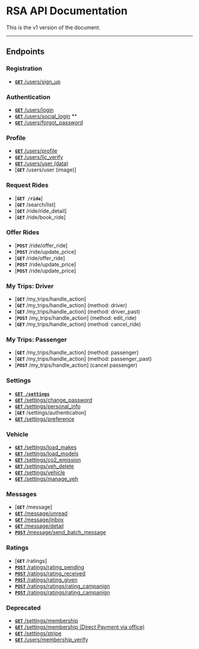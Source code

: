 # RSA API Documentation

This is the v1 version of the document.

***

## Endpoints

### Registration
- [**`GET`** /users/sign_up](/users/registration.md)


### Authentication

- [**`GET`** /users/login](/users/login.md)
- [**`GET`** /users/social_login](/users/social_login.md) **
- [**`GET`** /users/forgot_password](/users/forgot_password.md)

### Profile
- [**`GET`** /users/profile](/users/profile.md)
- [**`GET`** /users/lic_verify](/users/lic_verify.md)
- [**`GET`** /users/user (data)](/users/user_data.md)
- [**`GET`** /users/user (image)]

### Request Rides

- [**`GET /ride`**]
- [**`GET`** /search/list]
- [**`GET`** /ride/ride_detail]
- [**`GET`** /ride/book_ride]


### Offer Rides

- [**`POST`** /ride/offer_ride]
- [**`POST`** /ride/update_price]
- [**`GET`** /ride/offer_ride]
- [**`POST`** /ride/update_price]
- [**`POST`** /ride/update_price]

### My Trips: Driver
- [**`GET`** /my_trips/handle_action]
- [**`GET`** /my_trips/handle_action] (method: driver)
- [**`GET`** /my_trips/handle_action] (method: driver_past)
- [**`POST`** /my_trips/handle_action] (method: edit_ride)
- [**`GET`** /my_trips/handle_action] (method: cancel_ride)


### My Trips: Passenger
- [**`GET`** /my_trips/handle_action] (method: passenger)
- [**`GET`** /my_trips/handle_action] (method: passenger_past)
- [**`POST`** /my_trips/handle_action] (cancel passenger)



### Settings

- **[```GET /settings```](/users/com)**
- [**`GET`** /settings/change_password](/settings/change_password.md)
- [**`GET`** /settings/personal_info](/settings/personal_info.md)
- [**`GET`** /settings/authentication]
- [**`GET`** /settings/preference](/settings/preference.md)


### Vehicle


- [**`GET`** /settings/load_makes](/settings/load_makes.md)
- [**`GET`** /settings/load_models](/settings/load_models.md)
- [**`GET`** /settings/co2_emission](/settings/co2_emission.md)
- [**`GET`** /settings/veh_delete](/settings/veh_delete.md)
- [**`GET`** /settings/vehicle](/settings/vehicle.md)
- [**`GET`** /settings/manage_veh](/settings/manage_veh.md)

### Messages

- [**`GET`** /message]
- [**`GET`** /message/unread](/message/unread.md)
- [**`GET`** /message/inbox](/message/inbox.md)
- [**`GET`** /message/detail](/message/detail.md)
- [**`POST`** /message/send_batch_message](/message/send_batch_message.md)

### Ratings

- [**`GET`** /ratings]
- [**`POST`** /ratings/rating_pending](/ratings/rating_pending.md)
- [**`POST`** /ratings/rating_received](/ratings/rating_received.md)
- [**`POST`** /ratings/rating_given](/ratings/rating_given.md)
- [**`POST`** /ratings/ratings/rating_campanign](/ratings/rating_campanign.md)
- [**`POST`** /ratings/ratings/rating_campanign](/ratings/rating_campanign_after.md)


### Deprecated
- [**`GET`** /settings/membership](/membership/membership.md)
- [**`GET`** /settings/membership (Direct Payment via office)](/membership/membership_office.md)
- [**`GET`** /settings/stripe](/membership/stripe.md)
- [**`GET`** /users/membership_verify](/membership/membership_verify.md)
